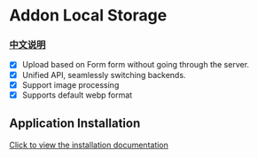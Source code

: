 # Addon Local Storage

### [中文说明](README_zh.md)

- [x] Upload based on Form form without going through the server.
- [x] Unified API, seamlessly switching backends.
- [x] Support image processing
- [x] Supports default webp format

## Application Installation

[Click to view the installation documentation](https://docs.nestjs.cn/#/v2/en/appstore?id=install)
